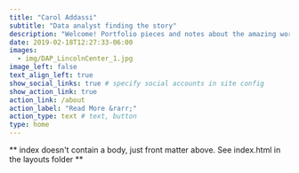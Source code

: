 ```yaml
---
title: "Carol Addassi"
subtitle: "Data analyst finding the story"
description: "Welcome! Portfolio pieces and notes about the amazing world of data exploration are inside.  Although my background is in photography, becoming a data analyst has so far been incredibly fun as I pivot careers from photo editing in news organizations."
date: 2019-02-18T12:27:33-06:00
images:
  - img/DAP_LincolnCenter_1.jpg
image_left: false
text_align_left: true
show_social_links: true # specify social accounts in site config
show_action_link: true
action_link: /about
action_label: "Read More &rarr;"
action_type: text # text, button
type: home
---
```


** index doesn't contain a body, just front matter above.
See index.html in the layouts folder **

